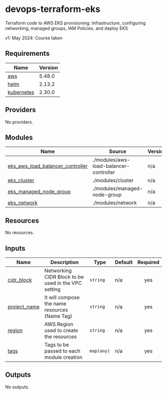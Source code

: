 # devops-terraform-eks
Terraform code to AWS EKS provisioning: Infrastructure, configuring networking, managed groups, IAM Policies, and deploy EKS

v1: May 2024: Course taken

<!-- BEGIN_TF_DOCS -->
## Requirements

| Name | Version |
|------|---------|
| <a name="requirement_aws"></a> [aws](#requirement\_aws) | 5.48.0 |
| <a name="requirement_helm"></a> [helm](#requirement\_helm) | 2.13.2 |
| <a name="requirement_kubernetes"></a> [kubernetes](#requirement\_kubernetes) | 2.30.0 |

## Providers

No providers.

## Modules

| Name | Source | Version |
|------|--------|---------|
| <a name="module_eks_aws_load_balancer_controller"></a> [eks\_aws\_load\_balancer\_controller](#module\_eks\_aws\_load\_balancer\_controller) | ./modules/aws-load-balancer-controller | n/a |
| <a name="module_eks_cluster"></a> [eks\_cluster](#module\_eks\_cluster) | ./modules/cluster | n/a |
| <a name="module_eks_managed_node_group"></a> [eks\_managed\_node\_group](#module\_eks\_managed\_node\_group) | ./modules/managed-node-group | n/a |
| <a name="module_eks_network"></a> [eks\_network](#module\_eks\_network) | ./modules/network | n/a |

## Resources

No resources.

## Inputs

| Name | Description | Type | Default | Required |
|------|-------------|------|---------|:--------:|
| <a name="input_cidr_block"></a> [cidr\_block](#input\_cidr\_block) | Networking CIDR Block to be used in the VPC setting | `string` | n/a | yes |
| <a name="input_project_name"></a> [project\_name](#input\_project\_name) | It will compose the name resources (Name Tag) | `string` | n/a | yes |
| <a name="input_region"></a> [region](#input\_region) | AWS Region used to create the resources | `string` | n/a | yes |
| <a name="input_tags"></a> [tags](#input\_tags) | Tags to be passed to each module creation | `map(any)` | n/a | yes |

## Outputs

No outputs.
<!-- END_TF_DOCS -->